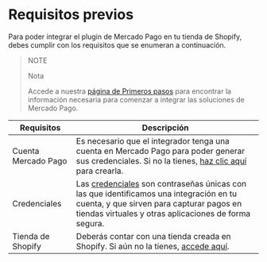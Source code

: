 # Requisitos previos

Para poder integrar el plugin de Mercado Pago en tu tienda de Shopify, debes cumplir con los requisitos que se enumeran a continuación.

> NOTE
>
> Nota
>
> Accede a nuestra [página de Primeros pasos](/developers/es/docs/getting-started) para encontrar la información necesaria para comenzar a integrar las soluciones de Mercado Pago.

| Requisitos | Descripción |
|---|---|
| Cuenta Mercado Pago | Es necesario que el integrador tenga una cuenta en Mercado Pago para poder generar sus credenciales. Si no la tienes, [haz clic aquí](https://www.mercadopago[FAKER][URL][DOMAIN]/hub/registration/landing) para crearla. |
| Credenciales	 | Las [credenciales](/developers/es/docs/shopify/additional-content/your-integrations/credentials) son contraseñas únicas con las que identificamos una integración en tu cuenta, y que sirven para capturar pagos en tiendas virtuales y otras aplicaciones de forma segura. |
| Tienda de Shopify | Deberás contar con una tienda creada en Shopify. Si aún no la tienes, [accede aquí](https://www.shopify.com). |